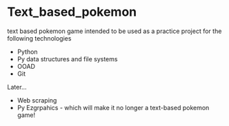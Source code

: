 # Text_based_pokemon
text based pokemon game intended to be used as a practice project for the following technologies
* Python
* Py data structures and file systems
* OOAD
* Git


Later...
* Web scraping
* Py Ezgrpahics - which will make it no longer a text-based pokemon game!
